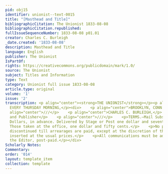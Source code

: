 ```yaml
---
pid: obj15
identifier: unionist--text-0015
title: "[Masthead and Title]"
bibliographicCitation: The Unionist 1833-08-08
bibliographicCitation.republished: 
fullIssueSequenceNumber: 1833-08-08 p01.01
creator: Charles C. Burleigh
_date.created: '1833-08-08'
description: Masthead and Title
language: English
publisher: The Unionist
IsPartOf: 
rights: https://creativecommons.org/publicdomain/mark/1.0/
source: The Unionist
subject: Titles and Information
type: Text
category: Unionist full issue 1833-08-08
article.type: original
volume: '1'
issue: '2'
transcription: <p align="center"><strong>THE UNIONIST</strong></p><p align="center">PUBLISHED
  EVERY THURSDAY MORNING,</p><div>    <p align="center">BROOKLYN, CONN.</p>    <p
  align="center">///</p>    <p align="center">CHARLES C. BURLEIGH,</p>    <p align="center">Editor
  and Publisher</p>    <p align="center">///</p>    <p>TERMS.—Mail Subscribers Two
  Dollars, in advance. Delivered by Stage or Post one dollar and seventy-five cents.
  Those taken at the office, one dollar and fifty cents.</p>    <p>No paper will be
  discontinued till arrearages are paid, except at the discretion of the publisher.</p>    <p>Advertisements
  inserted at the usual prices.</p>    <p>All communications must be addressed to
  the Editor, post-paid.</p></div>
Scholarly Notes: 
Commentary: 
order: '014'
layout: template_item
collection: template
---
```

